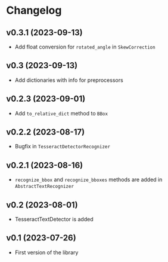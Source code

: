 Changelog
=========

v0.3.1 (2023-09-13)
-------------------
* Add float conversion for `rotated_angle` in `SkewCorrection`

v0.3 (2023-09-13)
-------------------
* Add dictionaries with info for preprocessors

v0.2.3 (2023-09-01)
-------------------
* Add `to_relative_dict` method to `BBox`

v0.2.2 (2023-08-17)
-------------------
* Bugfix in `TesseractDetectorRecognizer`

v0.2.1 (2023-08-16)
-------------------
* `recognize_bbox` and `recognize_bboxes` methods are added in `AbstractTextRecognizer`

v0.2 (2023-08-01)
-------------------
* TesseractTextDetector is added 

v0.1 (2023-07-26)
-------------------
* First version of the library
